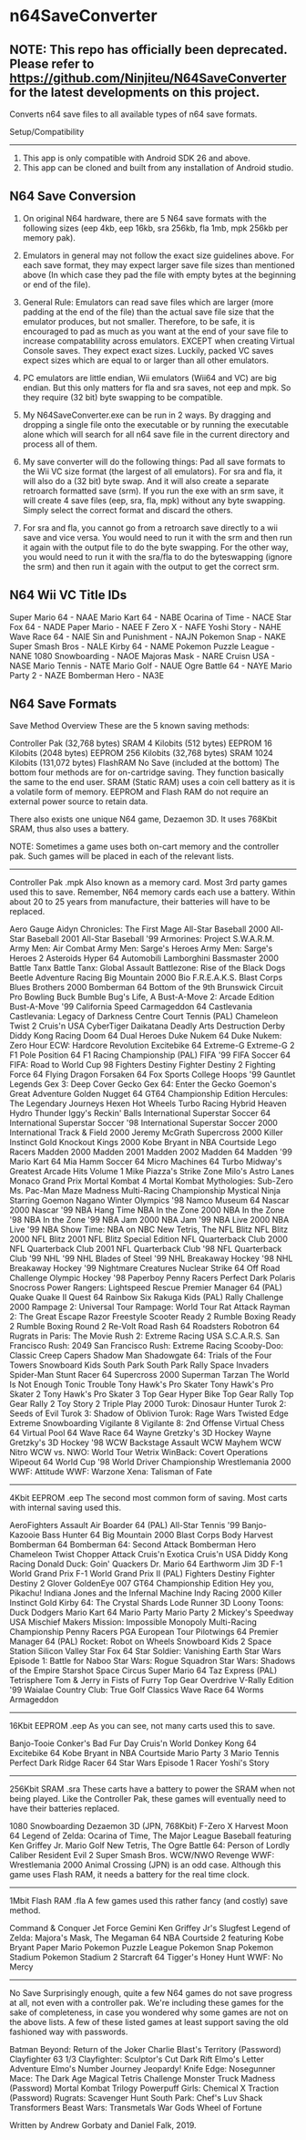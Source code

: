 # n64SaveConverter

## NOTE: This repo has officially been deprecated. Please refer to https://github.com/Ninjiteu/N64SaveConverter for the latest developments on this project.

Converts n64 save files to all available types of n64 save formats.

Setup/Compatibility
__________________________________

1. This app is only compatible with Android SDK 26 and above.
2. This app can be cloned and built from any installation of Android studio.

N64 Save Conversion
----------------------------------

1. On original N64 hardware, there are 5 N64 save formats with the following sizes (eep 4kb, eep 16kb, sra 256kb, fla 1mb, mpk 256kb per memory pak).

2. Emulators in general may not follow the exact size guidelines above. For each save format, they may expect larger save file sizes than mentioned above (In which case they pad the file with empty bytes at the beginning or end of the file).

3. General Rule: Emulators can read save files which are larger (more padding at the end of the file) than the actual save file size that the emulator produces, but not smaller. Therefore, to be safe, it is encouraged to pad as much as you want at the end of your save file to increase compatablility across emulators. EXCEPT when creating Virtual Console saves. They expect exact sizes. Luckily, packed VC saves expect sizes which are equal to or larger than all other emulators. 

4. PC emulators are little endian, Wii emulators (Wii64 and VC) are big endian. But this only matters for fla and sra saves, not eep and mpk. So they require (32 bit) byte swapping to be compatible.

5. My N64SaveConverter.exe can be run in 2 ways. By dragging and dropping a single file onto the executable or by running the executable alone which will search for all n64 save file in the current directory and process all of them.

6. My save converter will do the following things: Pad all save formats  to the Wii VC size format (the largest of all emulators). For sra and fla, it will also do a (32 bit) byte swap. And it will also create a separate retroarch formatted save (srm). If you run the exe with an srm save, it will create 4 save files (eep, sra, fla, mpk) without any byte swapping. Simply select the correct format and discard the others.

7. For sra and fla, you cannot go from a retroarch save directly to a wii save and vice versa. You would need to run it with the srm and then run it again with the output file to do the byte swapping. For the other way, you would need to run it with the sra/fla to do the byteswapping (ignore the srm) and then run it again with the output to get the correct srm.

N64 Wii VC Title IDs
---------------------------------

Super Mario 64 - NAAE
Mario Kart 64 - NABE
Ocarina of Time - NACE
Star Fox 64 - NADE
Paper Mario - NAEE
F Zero X - NAFE
Yoshi Story - NAHE
Wave Race 64 - NAIE
Sin and Punishment - NAJN
Pokemon Snap - NAKE
Super Smash Bros - NALE
Kirby 64 - NAME
Pokemon Puzzle League - NANE
1080 Snowboarding - NAOE
Majoras Mask - NARE 
Cruisn USA - NASE
Mario Tennis - NATE
Mario Golf - NAUE
Ogre Battle 64 - NAYE
Mario Party 2 - NAZE
Bomberman Hero - NA3E



N64 Save Formats
---------------------------------

Save Method Overview
These are the 5 known saving methods:

Controller Pak (32,768 bytes) SRAM
4 Kilobits (512 bytes) EEPROM
16 Kilobits (2048 bytes) EEPROM
256 Kilobits (32,768 bytes) SRAM
1024 Kilobits (131,072 bytes) FlashRAM
No Save (included at the bottom)
The bottom four methods are for on-cartridge saving. They function basically the same to the end user. SRAM (Static RAM) uses a coin cell battery as it is a volatile form of memory. EEPROM and Flash RAM do not require an external power source to retain data.

There also exists one unique N64 game, Dezaemon 3D. It uses 768Kbit SRAM, thus also uses a battery.

NOTE: Sometimes a game uses both on-cart memory and the controller pak. Such games will be placed in each of the relevant lists.

--------------------------------------
Controller Pak .mpk
Also known as a memory card. Most 3rd party games used this to save. Remember, N64 memory cards each use a battery. Within about 20 to 25 years from manufacture, their batteries will have to be replaced.


Aero Gauge
Aidyn Chronicles: The First Mage
All-Star Baseball 2000
All-Star Baseball 2001
All-Star Baseball '99
Armorines: Project S.W.A.R.M.
Army Men: Air Combat
Army Men: Sarge's Heroes
Army Men: Sarge's Heroes 2
Asteroids Hyper 64
Automobili Lamborghini
Bassmaster 2000
Battle Tanx
Battle Tanx: Global Assault
Battlezone: Rise of the Black Dogs
Beetle Adventure Racing
Big Mountain 2000
Bio F.R.E.A.K.S.
Blast Corps
Blues Brothers 2000
Bomberman 64
Bottom of the 9th
Brunswick Circuit Pro Bowling
Buck Bumble
Bug's Life, A
Bust-A-Move 2: Arcade Edition
Bust-A-Move '99
California Speed
Carmageddon 64
Castlevania
Castlevania: Legacy of Darkness
Centre Court Tennis (PAL)
Chameleon Twist 2
Cruis'n USA
CyberTiger
Daikatana
Deadly Arts
Destruction Derby
Diddy Kong Racing
Doom 64
Dual Heroes
Duke Nukem 64
Duke Nukem: Zero Hour
ECW: Hardcore Revolution
Excitebike 64
Extreme-G
Extreme-G 2
F1 Pole Position 64
F1 Racing Championship (PAL)
FIFA '99
FIFA Soccer 64
FIFA: Road to World Cup 98
Fighters Destiny
Fighter Destiny 2
Fighting Force 64
Flying Dragon
Forsaken 64
Fox Sports College Hoops '99
Gauntlet Legends
Gex 3: Deep Cover Gecko
Gex 64: Enter the Gecko
Goemon's Great Adventure
Golden Nugget 64
GT64 Championship Edition
Hercules: The Legendary Journeys
Hexen
Hot Wheels Turbo Racing
Hybrid Heaven
Hydro Thunder
Iggy's Reckin' Balls
International Superstar Soccer 64
International Superstar Soccer '98
International Superstar Soccer 2000
International Track & Field 2000
Jeremy McGrath Supercross 2000
Killer Instinct Gold
Knockout Kings 2000
Kobe Bryant in NBA Courtside
Lego Racers
Madden 2000
Madden 2001
Madden 2002
Madden 64
Madden '99
Mario Kart 64
Mia Hamm Soccer 64
Micro Machines 64 Turbo
Midway's Greatest Arcade Hits Volume 1
Mike Piazza's Strike Zone
Milo's Astro Lanes
Monaco Grand Prix
Mortal Kombat 4
Mortal Kombat Mythologies: Sub-Zero
Ms. Pac-Man Maze Madness
Multi-Racing Championship
Mystical Ninja Starring Goemon
Nagano Winter Olympics '98
Namco Museum 64
Nascar 2000
Nascar '99
NBA Hang Time
NBA In the Zone 2000
NBA In the Zone '98
NBA In the Zone '99
NBA Jam 2000
NBA Jam '99
NBA Live 2000
NBA Live '99
NBA Show Time: NBA on NBC
New Tetris, The
NFL Blitz
NFL Blitz 2000
NFL Blitz 2001
NFL Blitz Special Edition
NFL Quarterback Club 2000
NFL Quarterback Club 2001
NFL Quarterback Club '98
NFL Quarterback Club '99
NHL '99
NHL Blades of Steel '99
NHL Breakaway Hockey '98
NHL Breakaway Hockey '99
Nightmare Creatures
Nuclear Strike 64
Off Road Challenge
Olympic Hockey '98
Paperboy
Penny Racers
Perfect Dark
Polaris Snocross
Power Rangers: Lightspeed Rescue
Premier Manager 64 (PAL)
Quake
Quake II
Quest 64
Rainbow Six
Rakuga Kids (PAL)
Rally Challenge 2000
Rampage 2: Universal Tour
Rampage: World Tour
Rat Attack
Rayman 2: The Great Escape
Razor Freestyle Scooter
Ready 2 Rumble Boxing
Ready 2 Rumble Boxing Round 2
Re-Volt
Road Rash 64
Roadsters
Robotron 64
Rugrats in Paris: The Movie
Rush 2: Extreme Racing USA
S.C.A.R.S.
San Francisco Rush: 2049
San Francisco Rush: Extreme Racing
Scooby-Doo: Classic Creep Capers
Shadow Man
Shadowgate 64: Trials of the Four Towers
Snowboard Kids
South Park
South Park Rally
Space Invaders
Spider-Man
Stunt Racer 64
Supercross 2000
Superman
Tarzan
The World Is Not Enough
Tonic Trouble
Tony Hawk's Pro Skater
Tony Hawk's Pro Skater 2
Tony Hawk's Pro Skater 3
Top Gear Hyper Bike
Top Gear Rally
Top Gear Rally 2
Toy Story 2
Triple Play 2000
Turok: Dinosaur Hunter
Turok 2: Seeds of Evil
Turok 3: Shadow of Oblivion
Turok: Rage Wars
Twisted Edge Extreme Snowboarding
Vigilante 8
Vigilante 8: 2nd Offense
Virtual Chess 64
Virtual Pool 64
Wave Race 64
Wayne Gretzky's 3D Hockey
Wayne Gretzky's 3D Hockey '98
WCW Backstage Assault
WCW Mayhem
WCW Nitro
WCW vs. NWO: World Tour
Wetrix
WinBack: Covert Operations
Wipeout 64
World Cup '98
World Driver Championship
Wrestlemania 2000
WWF: Attitude
WWF: Warzone
Xena: Talisman of Fate

-------------------------------------
4Kbit EEPROM .eep
The second most common form of saving. Most carts with internal saving used this.


AeroFighters Assault
Air Boarder 64 (PAL)
All-Star Tennis '99
Banjo-Kazooie
Bass Hunter 64
Big Mountain 2000
Blast Corps
Body Harvest
Bomberman 64
Bomberman 64: Second Attack
Bomberman Hero
Chameleon Twist
Chopper Attack
Cruis'n Exotica
Cruis'n USA
Diddy Kong Racing
Donald Duck: Goin' Quackers
Dr. Mario 64
Earthworm Jim 3D
F-1 World Grand Prix
F-1 World Grand Prix II (PAL)
Fighters Destiny
Fighter Destiny 2
Glover
GoldenEye 007
GT64 Championship Edition
Hey you, Pikachu!
Indiana Jones and the Infernal Machine
Indy Racing 2000
Killer Instinct Gold
Kirby 64: The Crystal Shards
Lode Runner 3D
Loony Toons: Duck Dodgers
Mario Kart 64
Mario Party
Mario Party 2
Mickey's Speedway USA
Mischief Makers
Mission: Impossible
Monopoly
Multi-Racing Championship
Penny Racers
PGA European Tour
Pilotwings 64
Premier Manager 64 (PAL)
Rocket: Robot on Wheels
Snowboard Kids 2
Space Station Silicon Valley
Star Fox 64
Star Soldier: Vanishing Earth
Star Wars Episode 1: Battle for Naboo
Star Wars: Rogue Squadron
Star Wars: Shadows of the Empire
Starshot Space Circus
Super Mario 64
Taz Express (PAL)
Tetrisphere
Tom & Jerry in Fists of Furry
Top Gear Overdrive
V-Rally Edition '99
Waialae Country Club: True Golf Classics
Wave Race 64
Worms Armageddon


------------------------------------
16Kbit EEPROM .eep
As you can see, not many carts used this to save.

Banjo-Tooie
Conker's Bad Fur Day
Cruis'n World
Donkey Kong 64
Excitebike 64
Kobe Bryant in NBA Courtside
Mario Party 3
Mario Tennis
Perfect Dark
Ridge Racer 64
Star Wars Episode 1 Racer
Yoshi's Story


------------------------------------
256Kbit SRAM .sra
These carts have a battery to power the SRAM when not being played. Like the Controller Pak, these games will eventually need to have their batteries replaced.

1080 Snowboarding
Dezaemon 3D (JPN, 768Kbit)
F-Zero X
Harvest Moon 64
Legend of Zelda: Ocarina of Time, The
Major League Baseball featuring Ken Griffey Jr.
Mario Golf
New Tetris, The
Ogre Battle 64: Person of Lordly Caliber
Resident Evil 2
Super Smash Bros.
WCW/NWO Revenge
WWF: Wrestlemania 2000
Animal Crossing (JPN) is an odd case. Although this game uses Flash RAM, it needs a battery for the real time clock.


--------------------------------
1Mbit Flash RAM .fla
A few games used this rather fancy (and costly) save method.

Command & Conquer
Jet Force Gemini
Ken Griffey Jr's Slugfest
Legend of Zelda: Majora's Mask, The
Megaman 64
NBA Courtside 2 featuring Kobe Bryant
Paper Mario
Pokemon Puzzle League
Pokemon Snap
Pokemon Stadium
Pokemon Stadium 2
Starcraft 64
Tigger's Honey Hunt
WWF: No Mercy


-----------------------
No Save
Surprisingly enough, quite a few N64 games do not save progress at all, not even with a controller pak. We're including these games for the sake of completeness, in case you wondered why some games are not on the above lists. A few of these listed games at least support saving the old fashioned way with passwords.

Batman Beyond: Return of the Joker
Charlie Blast's Territory (Password)
Clayfighter 63 1/3
Clayfighter: Sculptor's Cut
Dark Rift
Elmo's Letter Adventure
Elmo's Number Journey
Jeopardy!
Knife Edge: Nosegunner
Mace: The Dark Age
Magical Tetris Challenge
Monster Truck Madness (Password)
Mortal Kombat Trilogy
Powerpuff Girls: Chemical X Traction (Password)
Rugrats: Scavenger Hunt
South Park: Chef's Luv Shack
Transformers Beast Wars: Transmetals
War Gods
Wheel of Fortune

Written by Andrew Gorbaty and Daniel Falk, 2019.
